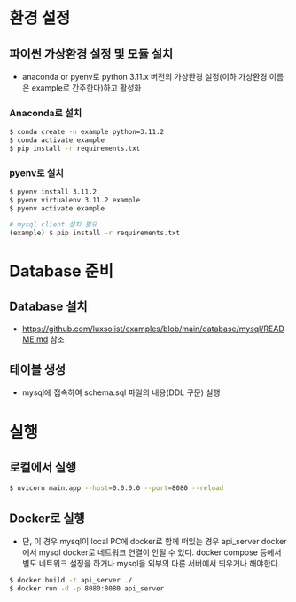 # 환경 설정
## 파이썬 가상환경 설정 및 모듈 설치
* anaconda or pyenv로 python 3.11.x 버전의 가상환경 설정(이하 가상환경 이름은 example로 간주한다)하고 활성화

### Anaconda로 설치

```bash
$ conda create -n example python=3.11.2
$ conda activate example
$ pip install -r requirements.txt
```

### pyenv로 설치

```bash
$ pyenv install 3.11.2
$ pyenv virtualenv 3.11.2 example
$ pyenv activate example

# mysql client 설치 필요
(example) $ pip install -r requirements.txt
```

# Database 준비

## Database 설치
* https://github.com/luxsolist/examples/blob/main/database/mysql/README.md 참조

## 테이블 생성
* mysql에 접속하여 schema.sql 파일의 내용(DDL 구문) 실행

# 실행

## 로컬에서 실행

```bash
$ uvicorn main:app --host=0.0.0.0 --port=8080 --reload
```

## Docker로 실행
* 단, 이 경우 mysql이 local PC에 docker로 함께 떠있는 경우 api_server docker에서 mysql docker로 네트워크 연결이 안될 수 있다. docker compose 등에서 별도 네트워크 설정을 하거나 mysql을 외부의 다른 서버에서 띄우거나 해야한다.
```bash
$ docker build -t api_server ./
$ docker run -d -p 8080:8080 api_server
```
